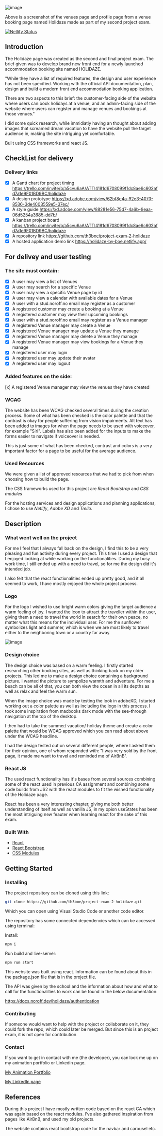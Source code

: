 ![image](/src/images/Holidaze-preview-image.png)

Above is a screenshot of the venues page and profile page from a venue booking page named Holidaze made as part of my second project exam.

[![Netlify Status](https://api.netlify.com/api/v1/badges/c8158cc0-2279-40c8-b3b2-a8e6d75e4a3e/deploy-status)](https://app.netlify.com/sites/holidaze-by-boe/deploys)

## Introduction

The Holidaze page was created as the second and final project exam. The brief given was to develop brand new front end for a newly launched accommodation booking site named HOLIDAZE.

"While they have a list of required features, the design and user experience has not been specified. Working with the official API documentation, plan, design and build a modern front end accommodation booking application.

There are two aspects to this brief: the customer-facing side of the website where users can book holidays at a venue, and an admin-facing side of the website where users can register and manage venues and bookings at those venues."

I did some quick research, while immidiatly having an thought about adding images that screamed dream vacation to have the website pull the target audience in, making the site intriguing yet comfortable.

Built using CSS frameworks and react JS.

## CheckList for delivery

### Delivery links

- [x] A Gantt chart for project timing
      https://trello.com/invite/b/a5cvu6aA/ATTI4181d6708099f1dc8ae6c602afd7a1e9F01BD9BC/holidaze
- [x] A design prototype
      https://xd.adobe.com/view/62bf8e4a-92e3-4070-8536-3de4003559e5-37ec/
- [x] A style guide
      https://xd.adobe.com/view/88281e56-75d7-4a6b-9eaa-06d5254a3685-dd7b/
- [x] A kanban project board
      https://trello.com/invite/b/a5cvu6aA/ATTI4181d6708099f1dc8ae6c602afd7a1e9F01BD9BC/holidaze
- [x] A repository link
      https://github.com/th3boe/project-exam-2-holidaze
- [x] A hosted application demo link
      https://holidaze-by-boe.netlify.app/

## For delivey and user testing

### The site must contain:

- [x] A user may view a list of Venues
- [x] A user may search for a specific Venue
- [x] A user may view a specific Venue page by id
- [x] A user may view a calendar with available dates for a Venue
- [x] A user with a stud.noroff.no email may register as a customer
- [x] A registered customer may create a booking at a Venue
- [x] A registered customer may view their upcoming bookings
- [x] A user with a stud.noroff.no email may register as a Venue manager
- [x] A registered Venue manager may create a Venue
- [x] A registered Venue manager may update a Venue they manage
- [x] A registered Venue manager may delete a Venue they manage
- [x] A registered Venue manager may view bookings for a Venue they manage
- [x] A registered user may login
- [x] A registered user may update their avatar
- [x] A registered user may logout

### Added features on the side:

[x] A registered Venue manager may view the venues they have created

### WCAG

The website has been WCAG checked several times during the creation process. Some of what has been checked is the color palette and that the contrast is okay for people suffering from vision impairments. Alt text has been added to images for when the page needs to be used with voiceover, for example "Siri". Labels has also been added for the inputs to make the forms easier to navigate if voiceover is needed.

This is just some of what has been checked, contrast and colors is a very important factor for a page to be useful for the average audience.

### Used Resources

We were given a list of approved resources that we had to pick from when choosing how to build the page.

The CSS frameworks used for this project are _React Bootstrap_ and _CSS modules_

For the hosting services and design applications and planning applications, I chose to use _Netlify_, _Adobe XD_ and _Trello._

## Description

### What went well on the project

For me I feel that I always fall back on the design, I find this to be a very pleasing and fun activity during every project. This time I used a design that I enjoyed looking at while working on the functionalities. During my busy work time, I still ended up with a need to travel, so for me the design did it's intended job.

I also felt that the react functionalities ended up pretty good, and it all seemed to work, I have mostly enjoyed the whole project process.

### Logo

For the logo I wished to use bright warm colors giving the target audience a warm feeling of joy. I wanted the Icon to attract the traveller within the user, giving them a need to travel the world in search for their own peace, no matter what this means for the individual user. For me the sunflower symbolizes light and summer, which is when we are most likely to travel either to the neighboring town or a country far away.

![image](/src/images/logo-desktop.png)

### Design choice

The design choice was based on a warm feeling. I firstly started researching other booking sites, as well as thinking back on my older projects. This led me to make a design choice containing a background picture. I wanted the picture to sympolize warmth and adventure. For me a beach can be all of that, you can both view the ocean in all its depths as well as relax and feel the warm sun.

When the image choice was made by testing the look in adobeXD, I started working out a color palette as well as including the logo in this process. I took some inspiration from macbooks dark mode with the see-through navigation at the top of the desktop.

I then had to take the summer/ vacation/ holiday theme and create a color palette that would be WCAG approved which you can read about above under the WCAG headline.

I had the design tested out on several different people, where I asked them for their opinion, one of whom responded with: "I was very sold by the front page, it made me want to travel and reminded me of AirBnB".

### React JS

The used react functionality has it's bases from several sources combining some of the react used in previous CA assignment and combining some code builds from JS2 with the react modules to fit the wished functionality of the Holidaze page.

React has been a very interesting chapter, giving me both better understanding of itself as well as vanilla JS, in my opion useStates has been the most intriguing new feauter when learning react for the sake of this exam.

### Built With

- [React](https://react.dev/)
- [React Bootstrap](https://react-bootstrap.github.io/getting-started/introduction/)
- [CSS Modules](https://github.com/th3boe/project-exam-2-holidaze/tree/main/src/pages)

## Getting Started

### Installing

The project repository can be cloned using this link:

```bash
git clone https://github.com/th3boe/project-exam-2-holidaze.git
```

Which you can open using Visual Studio Code or another code editor.

The repository has some connected dependencies which can be accessed using terminal:

Install:

```bash
npm i
```

Run build and live-server:

```bash
npm run start
```

This website was built using react. Information can be found about this in the package.json file that is in the project file.

The API was given by the school and the information about how and what to call for the functionalities to work can be found in the below documentation:

https://docs.noroff.dev/holidaze/authentication

### Contributing

If someone would want to help with the project or collaborate on it, they could fork the repo, which could later be merged. But since this is an project exam, it is not open for contribution.

### Contact

If you want to get in contact with me (the developer), you can look me up on my animation portfolio or Linkedin page.

[My Animation Portfolio](www.boe3am.com)

[My LinkedIn page](https://www.linkedin.com/in/benedicte-%C3%B8verb%C3%B8-9b35b2162/)

## References

During this project I have mostly written code based on the react CA which was again based on the react modules. I've also gathered inspiration from pages like AirBnB, and used my old projects.

The website contains react bootstrap code for the navbar and carousel etc.
